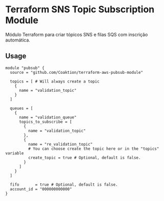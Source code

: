 # Terraform SNS Topic Subscription Module

Módulo Terraform para criar tópicos SNS e filas SQS com inscrição automática.

## Usage

```hcl
module "pubsub" {
  source = "github.com/Coaktion/terraform-aws-pubsub-module"

  topics = [ # Will always create a topic
    {
      name = "validation_topic"
    }
  ]

  queues = [
    {
      name = "validation_queue"
      topics_to_subscribe = [
        {
          name = "validation_topic"
        },
        {
          name = "re_validation_topic"
          # You can choose create the topic here or in the "topics" variable
          create_topic = true # Optional, default is false.
        }
      ]
    }
  ]

  fifo       = true # Optional, default is false.
  account_id = "000000000000"
}
```
